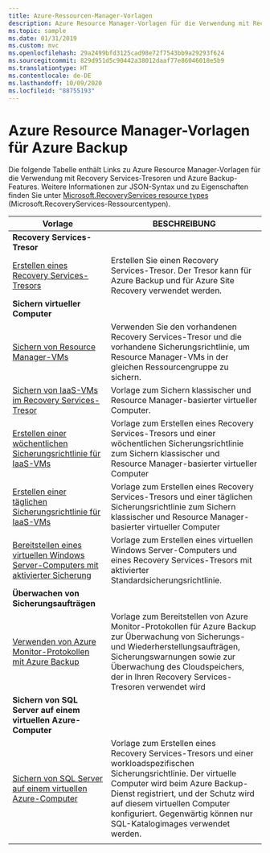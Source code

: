 ```yaml
---
title: Azure-Ressourcen-Manager-Vorlagen
description: Azure Resource Manager-Vorlagen für die Verwendung mit Recovery Services-Tresoren und Azure Backup-Features
ms.topic: sample
ms.date: 01/31/2019
ms.custom: mvc
ms.openlocfilehash: 29a2499bfd3125cad98e72f7543bb9a29293f624
ms.sourcegitcommit: 829d951d5c90442a38012daaf77e86046018e5b9
ms.translationtype: HT
ms.contentlocale: de-DE
ms.lasthandoff: 10/09/2020
ms.locfileid: "88755193"
---
```

# <a name="azure-resource-manager-templates-for-azure-backup"></a>Azure Resource Manager-Vorlagen für Azure Backup

Die folgende Tabelle enthält Links zu Azure Resource Manager-Vorlagen für die Verwendung mit Recovery Services-Tresoren und Azure Backup-Features. Weitere Informationen zur JSON-Syntax und zu Eigenschaften finden Sie unter [Microsoft.RecoveryServices resource types](/azure/templates/microsoft.recoveryservices/allversions) (Microsoft.RecoveryServices-Ressourcentypen).

| Vorlage | BESCHREIBUNG |
|---|---|
|**Recovery Services-Tresor** | |
| [Erstellen eines Recovery Services-Tresors](https://github.com/Azure/azure-quickstart-templates/tree/master/101-recovery-services-vault-create)| Erstellen Sie einen Recovery Services-Tresor. Der Tresor kann für Azure Backup und für Azure Site Recovery verwendet werden. |
|**Sichern virtueller Computer**| |
| [Sichern von Resource Manager-VMs](https://github.com/Azure/azure-quickstart-templates/tree/master/101-recovery-services-backup-vms) | Verwenden Sie den vorhandenen Recovery Services-Tresor und die vorhandene Sicherungsrichtlinie, um Resource Manager-VMs in der gleichen Ressourcengruppe zu sichern.|
| [Sichern von IaaS-VMs im Recovery Services-Tresor](https://github.com/Azure/azure-quickstart-templates/tree/master/201-recovery-services-backup-classic-resource-manager-vms) | Vorlage zum Sichern klassischer und Resource Manager-basierter virtueller Computer. |
| [Erstellen einer wöchentlichen Sicherungsrichtlinie für IaaS-VMs](https://github.com/Azure/azure-quickstart-templates/tree/master/101-recovery-services-weekly-backup-policy-create) | Vorlage zum Erstellen eines Recovery Services-Tresors und einer wöchentlichen Sicherungsrichtlinie zum Sichern klassischer und Resource Manager-basierter virtueller Computer|
| [Erstellen einer täglichen Sicherungsrichtlinie für IaaS-VMs](https://github.com/Azure/azure-quickstart-templates/tree/master/101-recovery-services-daily-backup-policy-create) | Vorlage zum Erstellen eines Recovery Services-Tresors und einer täglichen Sicherungsrichtlinie zum Sichern klassischer und Resource Manager-basierter virtueller Computer|
| [Bereitstellen eines virtuellen Windows Server-Computers mit aktivierter Sicherung](https://github.com/Azure/azure-quickstart-templates/tree/master/101-recovery-services-create-vm-and-configure-backup) | Vorlage zum Erstellen eines virtuellen Windows Server-Computers und eines Recovery Services-Tresors mit aktivierter Standardsicherungsrichtlinie.|
|**Überwachen von Sicherungsaufträgen** |  |
| [Verwenden von Azure Monitor-Protokollen mit Azure Backup](https://github.com/Azure/azure-quickstart-templates/tree/master/101-backup-oms-monitoring) | Vorlage zum Bereitstellen von Azure Monitor-Protokollen für Azure Backup zur Überwachung von Sicherungs- und Wiederherstellungsaufträgen, Sicherungswarnungen sowie zur Überwachung des Cloudspeichers, der in Ihren Recovery Services-Tresoren verwendet wird|  
|**Sichern von SQL Server auf einem virtuellen Azure-Computer** |  |
| [Sichern von SQL Server auf einem virtuellen Azure-Computer](https://github.com/Azure/azure-quickstart-templates/tree/master/101-recovery-services-vm-workload-backup) | Vorlage zum Erstellen eines Recovery Services-Tresors und einer workloadspezifischen Sicherungsrichtlinie. Der virtuelle Computer wird beim Azure Backup-Dienst registriert, und der Schutz wird auf diesem virtuellen Computer konfiguriert. Gegenwärtig können nur SQL-Katalogimages verwendet werden. |
|   |   |
